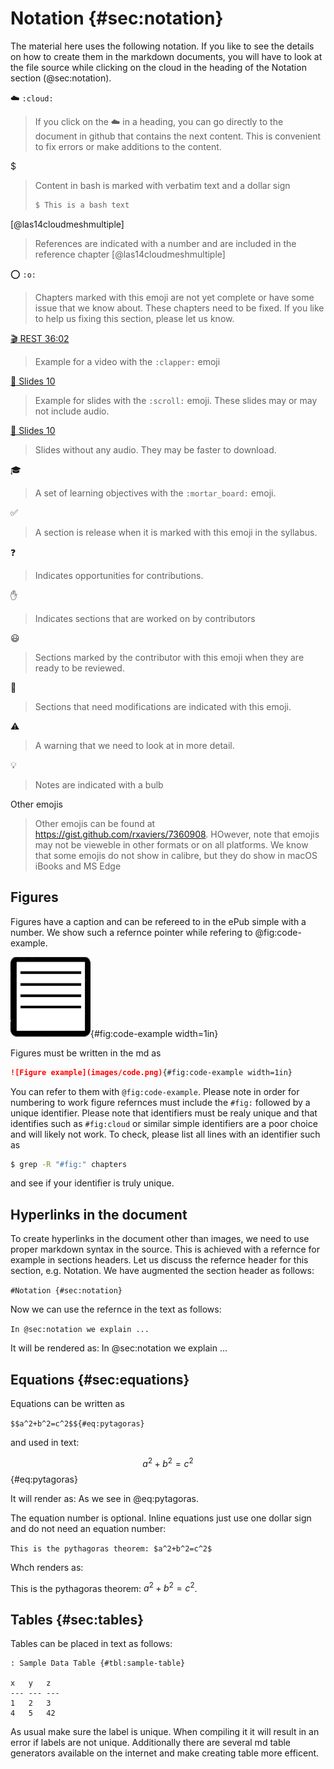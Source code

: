 # Notation {#sec:notation}

The material here uses the following notation. If you like to see the
details on how to create them in the markdown documents, you will have
to look at the file source while clicking on the cloud in the heading of
the Notation section (@sec:notation).

:cloud: `:cloud:`

> If you click on the :cloud: in a heading, you can go directly to the
> document in github that contains the next content. This is
> convenient to fix errors or make additions to the content.

$

> Content in bash is marked with verbatim text and a dollar sign
>
>  ```bash
>  $ This is a bash text
>  ```

[@las14cloudmeshmultiple]

> References are indicated with a number and are included in the
> reference chapter [@las14cloudmeshmultiple]


:o: `:o:`

> Chapters marked with this emoji are not yet complete or have some issue
> that we know about. These chapters need to be fixed. If you like to
> help us fixing this section, please let us know. 


[:clapper: REST 36:02](https://youtu.be/xjFuA6q5N_U) 

> Example for a video with the `:clapper:` emoji


[:scroll: Slides 10](TBD) 

> Example for slides with the `:scroll:` emoji. These slides may or
> may not include audio.

[:pencil: Slides 10](TBD)

> Slides without any audio. They may be faster to download. 

:mortar_board:

> A set of learning objectives with the `:mortar_board:` emoji.


:white_check_mark:

> A section is release when it is marked with this emoji in the syllabus.

:question:

> Indicates opportunities for contributions.

:hand:

> Indicates sections that are worked on by contributors

:smiley:

> Sections marked by the contributor with this emoji when they are
> ready to be reviewed.

:wave:

> Sections that need modifications are indicated with this emoji.

:warning:

> A warning that we need to look at in more detail.


:bulb:

> Notes are indicated with a bulb


Other emojis

> Other emojis can be found at
<https://gist.github.com/rxaviers/7360908>. HOwever, note that emojis
may not be vieweble in other formats or on all platforms. We know that
some emojis do not show in calibre, but they do show in macOS iBooks and
MS Edge


## Figures

Figures have a caption and can be refereed to in the ePub simple with a number. We show such a refernce 
pointer while refering to @fig:code-example. 

![Figure example](images/code.png){#fig:code-example width=1in}

Figures must be written in the md as 

```markdown
![Figure example](images/code.png){#fig:code-example width=1in}
```

You can refer to them with `@fig:code-example`. Please note in order for numbering to work 
figure refernces must include the `#fig:` followed by a unique
identifier. Please note that identifiers must be realy unique and that
identifies such as `#fig:cloud` or similar simple identifiers are a
poor choice and will likely not work. To check, please list all lines
with an identifier such as

```bash
$ grep -R "#fig:" chapters
```

and see if your identifier is truly unique.

## Hyperlinks in the document

To create hyperlinks in the document other than images, we need to
use proper markdown syntax in the source. This is achieved with a
refernce for example in sections headers. Let us discuss the
refernce header for this section, e.g. Notation. We have augmented
the section header as follows:

```#Notation {#sec:notation}```

Now we can use the refernce in the text as follows:

```In @sec:notation we explain ...```

It will be rendered as: In @sec:notation we
explain ...


## Equations {#sec:equations}

Equations can be written as

```$$a^2+b^2=c^2$${#eq:pytagoras}```

and used in text: 

$$a^2+b^2=c^2$${#eq:pytagoras}

It will render as: As we see in @eq:pytagoras. 

The equation number is optional. Inline equations just use one dollar
sign and do not need an equation number:

```This is the pythagoras theorem: $a^2+b^2=c^2$```

Whch renders as:

This is the pythagoras theorem: $a^2+b^2=c^2$.

## Tables {#sec:tables}

Tables can be placed in text as follows: 

```
: Sample Data Table {#tbl:sample-table}
  
x   y   z
--- --- ---
1   2   3
4   5   42
```

As usual make sure the label is unique. When compiling it it will
result in an error if labels are not unique. Additionally there are
several md table generators available on the internet and make
creating table more efficent. 
